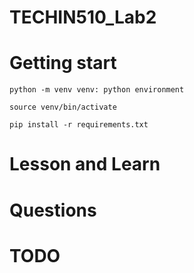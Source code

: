 # TECHIN510_Lab2

# Getting start
```
python -m venv venv: python environment

source venv/bin/activate

pip install -r requirements.txt

```

# Lesson and Learn

# Questions

# TODO